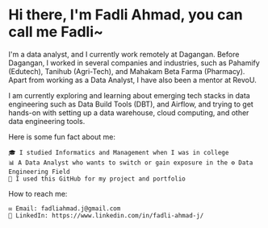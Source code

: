 # Hi there, I'm Fadli Ahmad, you can call me Fadli~ 

I'm a data analyst, and I currently work remotely at Dagangan. Before Dagangan, I worked in several companies and industries, such as Pahamify (Edutech), Tanihub (Agri-Tech), and Mahakam Beta Farma (Pharmacy). Apart from working as a Data Analyst, I have also been a mentor at RevoU.

I am currently exploring and learning about emerging tech stacks in data engineering such as Data Build Tools (DBT), and Airflow, and trying to get hands-on with setting up a data warehouse, cloud computing, and other data engineering tools.

Here is some fun fact about me: 

    🎓 I studied Informatics and Management when I was in college 
    📊 A Data Analyst who wants to switch or gain exposure in the ⚙️ Data Engineering Field
    📖 I used this GitHub for my project and portfolio

How to reach me: 

    ✉️ Email: fadliahmad.j@gmail.com
    🔗 LinkedIn: https://www.linkedin.com/in/fadli-ahmad-j/

<!---
fadliahmad/fadliahmad is a ✨ special ✨ repository because its `README.md` (this file) appears on your GitHub profile.
You can click the Preview link to take a look at your changes.
--->
